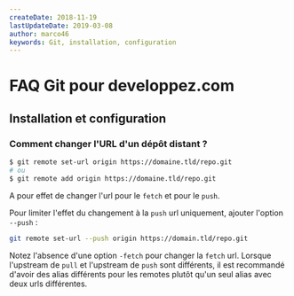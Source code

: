 ```yaml
---
createDate: 2018-11-19
lastUpdateDate: 2019-03-08
author: marco46
keywords: Git, installation, configuration
---
```


# FAQ Git pour developpez.com

## Installation et configuration

### Comment changer l'URL d'un dépôt distant ?

```bash
$ git remote set-url origin https://domaine.tld/repo.git
# ou
$ git remote add origin https://domaine.tld/repo.git
```

A pour effet de changer l'url pour le `fetch` et pour le `push`.

Pour limiter l'effet du changement à la `push` url uniquement, ajouter l'option `--push` :

```bash
git remote set-url --push origin https://domain.tld/repo.git
```

Notez l'absence d'une option `-fetch` pour changer la `fetch` url. Lorsque l'upstream de `pull` et l'upstream de `push` sont différents, il est recommandé d'avoir des alias différents pour les remotes plutôt qu'un seul alias avec deux urls différentes.
